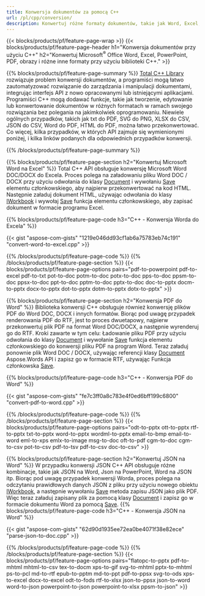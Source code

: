 ```yaml
---
title: Konwersja dokumentów za pomocą C++ 
url: /pl/cpp/conversion/
description: Konwertuj różne formaty dokumentów, takie jak Word, Excel, PowerPoint, PDF, JSON, obrazy i inne, korzystając z interfejsu API C++. 
---
```


{{< blocks/products/pf/feature-page-wrap >}}
{{< blocks/products/pf/feature-page-header h1="Konwersja dokumentów przy użyciu C++" h2="Konwertuj Microsoft<sup>&reg;</sup> Office Word, Excel, PowerPoint, PDF, obrazy i różne inne formaty przy użyciu biblioteki C++." >}}

{{% blocks/products/pf/feature-page-summary %}}
[Total C++ Library](https://products.aspose.com/total/cpp/) rozwiązuje problem konwersji dokumentów, a programiści mogą łatwo zautomatyzować rozwiązanie do zarządzania i manipulacji dokumentami, integrując interfejs API z nowo opracowanymi lub istniejącymi aplikacjami. Programiści C++ mogą dodawać funkcje, takie jak tworzenie, edytowanie lub konwertowanie dokumentów w różnych formatach w ramach swojego rozwiązania bez polegania na jakimkolwiek oprogramowaniu. Niewiele ogólnych przypadków, takich jak txt do PDF, SVG do PNG, XLSX do CSV, JSON do CSV, Word do PDF, HTML do PDF, można łatwo przekonwertować. Co więcej, kilka przypadków, w których API zajmuje się wymienionymi poniżej, i kilka linków podanych dla odpowiednich przypadków konwersji. 

{{% /blocks/products/pf/feature-page-summary  %}}

{{% blocks/products/pf/feature-page-section  h2="Konwertuj Microsoft Word na Excel" %}}
Total C++ API obsługuje konwersję Microsoft Word DOC/DOCX do Excela.  Proces polega na załadowaniu pliku Word DOC / DOCX przy użyciu odwołania do klasy [Document](https://reference.aspose.com/words/cpp/class/aspose.words.document) i wywołaniu [Save](https://reference.aspose.com/words/cpp/class/aspose.words.document#save_string_saveformat) elementu członkowskiego, aby najpierw przekonwertować na kod HTML. Następnie załaduj dokument HTML, używając odwołania do klasy [IWorkbook](https://reference.aspose.com/cells/cpp/class/aspose.cells.i_workbook) i wywołaj [Save](https://reference.aspose.com/cells/cpp/class/aspose.cells.i_workbook#a5dc7de23f7ceba76a05dc1d49f51502e) funkcja elementu członkowskiego, aby zapisać dokument w formacie programu Excel. 

{{% blocks/products/pf/feature-page-code h3="C++ - Konwersja Worda do Excela" %}}

{{< gist "aspose-com-gists" "1219e046dd93cf1ab6a75783eb74c191" "convert-word-to-excel.cpp" >}}

{{% /blocks/products/pf/feature-page-code  %}}
{{% /blocks/products/pf/feature-page-section %}}
{{< blocks/products/pf/feature-page-options pairs="pdf-to-powerpoint pdf-to-excel pdf-to-txt pot-to-doc potm-to-doc potx-to-doc pps-to-doc ppsm-to-doc ppsx-to-doc ppt-to-doc pptm-to-doc pptx-to-doc doc-to-pptx docm-to-pptx docx-to-pptx dot-to-pptx dotm-to-pptx dotx-to-pptx" >}}

{{% blocks/products/pf/feature-page-section  h2="Konwersja PDF do Word" %}}
Biblioteka konwersji C++ obsługuje również konwersję plików PDF do Word DOC, DOCX i innych formatów. Biorąc pod uwagę przypadek renderowania PDF do RTF, jest to proces dwuetapowy, najpierw przekonwertuj plik PDF na format Word DOC/DOCX, a następnie wyrenderuj go do RTF. Kroki zawarte w tym celu: Ładowanie pliku PDF przy użyciu odwołania do klasy [Document](https://reference.aspose.com/pdf/cpp/class/aspose.pdf.document) i wywołanie [Save](https://reference.aspose.com/pdf/cpp/class/aspose.pdf.document#adb8061c585440fde49c1263e68837f01) funkcja elementu członkowskiego do konwersji pliku PDF na program Word. Teraz załaduj ponownie plik Word DOC / DOCX, używając referencji klasy [Document](https://reference.aspose.com/words/cpp/class/aspose.words.document) Aspose.Words API i zapisz go w formacie RTF, używając Funkcja członkowska [Save](https://reference.aspose.com/words/cpp/class/aspose.words.document#save_stream_saveformat).

{{% blocks/products/pf/feature-page-code h3="C++ - Konwersja PDF do Word" %}}

{{< gist "aspose-com-gists" "fe7c3ff0a8c783e4f0ed6bff199c6800" "convert-pdf-to-word.cpp" >}}

{{% /blocks/products/pf/feature-page-code  %}}
{{% /blocks/products/pf/feature-page-section %}}
{{< blocks/products/pf/feature-page-options pairs="odt-to-pptx ott-to-pptx rtf-to-pptx txt-to-pptx word-to-pptx wordml-to-pptx email-to-bmp email-to-word eml-to-xps emlx-to-image msg-to-doc oft-to-pdf cgm-to-doc cgm-to-csv pot-to-csv pdf-to-tsv pdf-to-csv doc-to-csv" >}}

{{% blocks/products/pf/feature-page-section  h2="Konwertuj JSON na Word" %}}
W przypadku konwersji JSON C++ API obsługuje różne kombinacje, takie jak JSON na Word, Json na PowerPoint, Word na JSON itp. Biorąc pod uwagę przypadek konwersji Worda, proces polega na odczytaniu prawidłowych danych JSON z pliku przy użyciu nowego obiektu [IWorkbook](https://reference.aspose.com/cells/cpp/class/aspose.cells.i_workbook), a następnie wywołaniu [Save](https://reference.aspose.com/cells/cpp/class/aspose.cells.i_workbook#a9460f52a2dec8f4bf623a4905167d997) metoda zapisu JSON jako plik PDF. Więc teraz załaduj zapisany plik za pomocą klasy [Document](https://reference.aspose.com/words/cpp/class/aspose.words.document) i zapisz go w formacie dokumentu Word za pomocą [Save](https://reference.aspose.com/words/cpp/class/aspose.words.document#save_string_saveformat).
{{% blocks/products/pf/feature-page-code h3="C++ - Konwersja JSON na Word" %}}

{{< gist "aspose-com-gists" "62d90d1935ee72ea0be4071f38e82ece" "parse-json-to-doc.cpp" >}}


{{% /blocks/products/pf/feature-page-code  %}}
{{% /blocks/products/pf/feature-page-section %}}
{{< blocks/products/pf/feature-page-options pairs="flatopc-to-pptx pdf-to-mhtml mhtml-to-csv tex-to-docm xps-to-gif svg-to-mhtml pptx-to-mhtml ps-to-pcl md-to-rtf epub-to-pptm md-to-ppt pdf-to-ppsx svg-to-ods xps-to-excel docx-to-excel odt-to-fods rtf-to-xlsx json-to-ppsx json-to-word word-to-json powerpoint-to-json powerpoint-to-xlsx ppsm-to-json" >}}